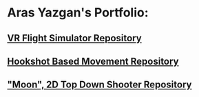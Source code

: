 # Aras Yazgan's Portfolio:

## <a href="https://github.com/Sketching101/flight_simulator/">VR Flight Simulator Repository</a>

## <a href="https://github.com/Sketching101/Tether/">Hookshot Based Movement Repository</a>

## <a href="https://github.com/Sketching101/Moon/">"Moon", 2D Top Down Shooter Repository</a>
